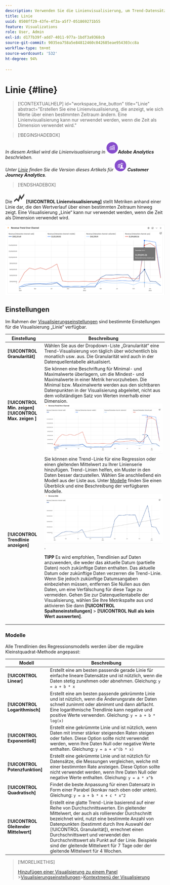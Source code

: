 ```yaml
---
description: Verwenden Sie die Linienvisualisierung, um Trend-Datensätze (zeitbasiert) zu visualisieren.
title: Linie
uuid: 0508ff29-43fe-4f3a-a5f7-051869271b55
feature: Visualizations
role: User, Admin
exl-id: d177b39f-add7-4011-977a-1bdf3a9368cb
source-git-commit: 9035ea758a5e84812460c042685eae954303cc8a
workflow-type: tm+mt
source-wordcount: '532'
ht-degree: 94%

---
```


# Linie {#line}

<!-- markdownlint-disable MD034 -->

>[!CONTEXTUALHELP]
>id="workspace_line_button"
>title="Linie"
>abstract="Erstellen Sie eine Linienvisualisierung, die anzeigt, wie sich Werte über einen bestimmten Zeitraum ändern. Eine Linienvisualisierung kann nur verwendet werden, wenn die Zeit als Dimension verwendet wird."

<!-- markdownlint-enable MD034 -->


>[!BEGINSHADEBOX]

_In diesem Artikel wird die Linienvisualisierung in_ ![AdobeAnalytics](/help/assets/icons/AdobeAnalytics.svg) _&#x200B;**Adobe Analytics** beschrieben._<br/>_Unter [Linie](https://experienceleague.adobe.com/de/docs/analytics-platform/using/cja-workspace/visualizations/line) finden Sie die Version dieses Artikels für_ ![CustomerJourneyAnalytics](/help/assets/icons/CustomerJourneyAnalytics.svg) _&#x200B;**Customer Journey Analytics**._

>[!ENDSHADEBOX]

Die ![GraphTrend](/help/assets/icons/GraphTrend.svg) **[!UICONTROL Linienvisualisierung]** stellt Metriken anhand einer Linie dar, die den Wertverlauf über einen bestimmten Zeitraum hinweg zeigt. Eine Visualisierung „Linie“ kann nur verwendet werden, wenn die Zeit als Dimension verwendet wird.

![Linienvisualisierung](assets/line-viz.png)


## Einstellungen

Im Rahmen der [Visualisierungseinstellungen](freeform-analysis-visualizations.md#settings) sind bestimmte Einstellungen für die Visualisierung „Linie“ verfügbar.

| Einstellung | Beschreibung |
|---|---|
| **[!UICONTROL Granularität]** | Wählen Sie aus der Dropdown-Liste „Granularität“ eine Trend-Visualisierung von täglich über wöchentlich bis monatlich usw. aus. Die Granularität wird auch in der Datenquellentabelle aktualisiert. |
| **[!UICONTROL Min. zeigen]** <br/>**[!UICONTROL Max. zeigen &#x200B;]** | Sie können eine Beschriftung für Minimal- und Maximalwerte überlagern, um die Mindest- und Maximalwerte in einer Metrik hervorzuheben. Die Minimal bzw. Maximalwerte werden aus den sichtbaren Datenpunkten in der Visualisierung abgeleitet, nicht aus dem vollständigen Satz von Werten innerhalb einer Dimension.<br/>![Eine Überlagerung mit der Beschriftung für den Minimal- und Maximalwert](assets/min-max-labels.png) |
| **[!UICONTROL Trendlinie anzeigen]** | Sie können eine Trend-Linie für eine Regression oder einen gleitenden Mittelwert zu Ihrer Linienserie hinzufügen. Trend-Linien helfen, ein Muster in den Daten besser darzustellen. Wählen Sie anschließend ein Modell aus der Liste aus. Unter [Modelle](#models) finden Sie einen Überblick und eine Beschreibung der verfügbaren Modelle.<br/>![Lineare Trend-Linie](assets/show-linear-trendline.png).<p>**TIPP** Es wird empfohlen, Trendlinien auf Daten anzuwenden, die weder das aktuelle Datum (partielle Daten) noch zukünftige Daten enthalten. Das aktuelle Datum oder zukünftige Daten verzerren die Trend-Linie. Wenn Sie jedoch zukünftige Datumsangaben einbeziehen müssen, entfernen Sie Nullen aus den Daten, um eine Verfälschung für diese Tage zu vermeiden. Gehen Sie zur Datenquellentabelle der Visualisierung, wählen Sie Ihre Metrikspalte aus und aktivieren Sie dann **[!UICONTROL Spalteneinstellungen]** > **[!UICONTROL Null als kein Wert auswerten]**.</p> |

### Modelle

Alle Trendlinien des Regressionsmodells werden über die reguläre Kleinstquadrat-Methode angepasst:

| Modell | Beschreibung |
| --- | --- |
| **[!UICONTROL Linear]** | Erstellt eine am besten passende gerade Linie für einfache lineare Datensätze und ist nützlich, wenn die Daten stetig zunehmen oder abnehmen. Gleichung: `y = a + b * x` |
| **[!UICONTROL Logarithmisch]** | Erstellt eine am besten passende gekrümmte Linie und ist nützlich, wenn die Änderungsrate der Daten schnell zunimmt oder abnimmt und dann abflacht. Eine logarithmische Trendlinie kann negative und positive Werte verwenden. Gleichung: `y = a + b * log(x)` |
| **[!UICONTROL Exponentiell]** | Erstellt eine gekrümmte Linie und ist nützlich, wenn Daten mit immer stärker steigenden Raten steigen oder fallen. Diese Option sollte nicht verwendet werden, wenn Ihre Daten Null oder negative Werte enthalten. Gleichung: `y = a + e^(b * x)` |
| **[!UICONTROL Potenzfunktion]** | Erstellt eine gekrümmte Linie und ist nützlich für Datensätze, die Messungen vergleichen, welche mit einer bestimmten Rate ansteigen. Diese Option sollte nicht verwendet werden, wenn Ihre Daten Null oder negative Werte enthalten. Gleichung: `y = a * x^b` |
| **[!UICONTROL Quadratisch]** | Findet die beste Anpassung für einen Datensatz in Form einer Parabel (konkav nach oben oder unten). Gleichung: `y = a + b * x + c * x^2` |
| **[!UICONTROL Gleitender Mittelwert]** | Erstellt eine glatte Trend-Linie basierend auf einer Reihe von Durchschnittswerten. Ein gleitender Mittelwert, der auch als rollierender Durchschnitt bezeichnet wird, nutzt eine bestimmte Anzahl von Datenpunkten (bestimmt durch Ihre Auswahl der [!UICONTROL Granularität]), errechnet einen Durchschnittswert und verwendet den Durchschnittswert als Punkt auf der Linie. Beispiele sind der gleitende Mittelwert für 7 Tage oder der gleitende Mittelwert für 4 Wochen. |

>[!MORELIKETHIS]
>
>[Hinzufügen einer Visualisierung zu einem Panel](/help/analyze/analysis-workspace/visualizations/freeform-analysis-visualizations.md#add-visualizations-to-a-panel)
>&#x200B;>[Visualisierungseinstellungen](/help/analyze/analysis-workspace/visualizations/freeform-analysis-visualizations.md#settings)
>&#x200B;>[Kontextmenü der Visualisierung](/help/analyze/analysis-workspace/visualizations/freeform-analysis-visualizations.md#context-menu)
>

